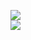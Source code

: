 [![](https://img.shields.io/badge/Made%20With-Github%20Spray-lightgrey.svg?style=for-the-badge&logo=github)](https://github.com/Annihil/github-spray#887)  
[![](https://i.imgur.com/2DrTn0Z.gif)](https://github.com/Annihil/github-spray)